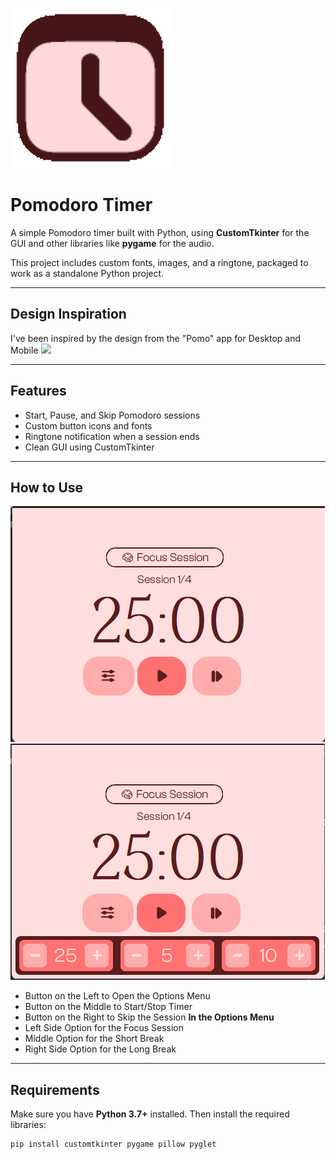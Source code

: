 ![](assets/logo.png)
# Pomodoro Timer

A simple Pomodoro timer built with Python, using **CustomTkinter** for the GUI and other libraries like **pygame** for the audio.  

This project includes custom fonts, images, and a ringtone, packaged to work as a standalone Python project.

---

## Design Inspiration
I've been inspired by the design from the "Pomo" app for Desktop and Mobile
![]('assets/inpo.png')

---

## Features

- Start, Pause, and Skip Pomodoro sessions  
- Custom button icons and fonts  
- Ringtone notification when a session ends  
- Clean GUI using CustomTkinter

---

## How to Use
![Main Menu](assets/mainmenu.png)
![Options Menu: Left Side for Focus Session, Middle for Short Break, Right Side for Long Break](assets/optionsmenu.png)
- Button on the Left to Open the Options Menu
- Button on the Middle to Start/Stop Timer
- Button on the Right to Skip the Session
**In the Options Menu**
- Left Side Option for the Focus Session
- Middle Option for the Short Break
- Right Side Option for the Long Break

---

## Requirements

Make sure you have **Python 3.7+** installed. Then install the required libraries:

```bash
pip install customtkinter pygame pillow pyglet
